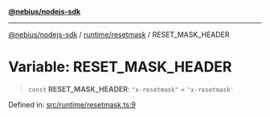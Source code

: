 [**@nebius/nodejs-sdk**](../../../README.md)

---

[@nebius/nodejs-sdk](../../../README.md) / [runtime/resetmask](../README.md) / RESET_MASK_HEADER

# Variable: RESET_MASK_HEADER

> `const` **RESET_MASK_HEADER**: `"x-resetmask"` = `'x-resetmask'`

Defined in: [src/runtime/resetmask.ts:9](https://github.com/nebius/nodejs-sdk/blob/2ec552fb564ad8fdbf78c4eb6e73ce9101501e8a/src/runtime/resetmask.ts#L9)
